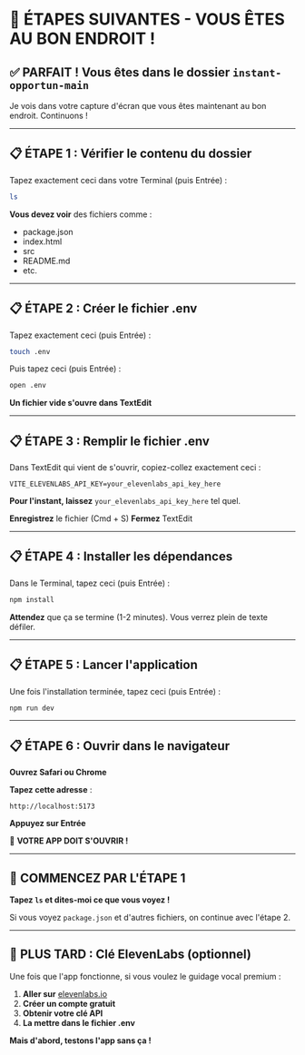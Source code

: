 # 🎯 ÉTAPES SUIVANTES - VOUS ÊTES AU BON ENDROIT !

## ✅ **PARFAIT ! Vous êtes dans le dossier `instant-opportun-main`**

Je vois dans votre capture d'écran que vous êtes maintenant au bon endroit. Continuons !

---

## 📋 **ÉTAPE 1 : Vérifier le contenu du dossier**

Tapez exactement ceci dans votre Terminal (puis Entrée) :
```bash
ls
```

**Vous devez voir** des fichiers comme :
- package.json
- index.html
- src
- README.md
- etc.

---

## 📋 **ÉTAPE 2 : Créer le fichier .env**

Tapez exactement ceci (puis Entrée) :
```bash
touch .env
```

Puis tapez ceci (puis Entrée) :
```bash
open .env
```

**Un fichier vide s'ouvre dans TextEdit**

---

## 📋 **ÉTAPE 3 : Remplir le fichier .env**

Dans TextEdit qui vient de s'ouvrir, copiez-collez exactement ceci :
```
VITE_ELEVENLABS_API_KEY=your_elevenlabs_api_key_here
```

**Pour l'instant, laissez** `your_elevenlabs_api_key_here` tel quel.

**Enregistrez** le fichier (Cmd + S)
**Fermez** TextEdit

---

## 📋 **ÉTAPE 4 : Installer les dépendances**

Dans le Terminal, tapez ceci (puis Entrée) :
```bash
npm install
```

**Attendez** que ça se termine (1-2 minutes). Vous verrez plein de texte défiler.

---

## 📋 **ÉTAPE 5 : Lancer l'application**

Une fois l'installation terminée, tapez ceci (puis Entrée) :
```bash
npm run dev
```

---

## 📋 **ÉTAPE 6 : Ouvrir dans le navigateur**

**Ouvrez Safari ou Chrome**

**Tapez cette adresse** :
```
http://localhost:5173
```

**Appuyez sur Entrée**

🎉 **VOTRE APP DOIT S'OUVRIR !**

---

## 🎯 **COMMENCEZ PAR L'ÉTAPE 1**

**Tapez `ls` et dites-moi ce que vous voyez !**

Si vous voyez `package.json` et d'autres fichiers, on continue avec l'étape 2.

---

## 🔑 **PLUS TARD : Clé ElevenLabs (optionnel)**

Une fois que l'app fonctionne, si vous voulez le guidage vocal premium :

1. **Aller sur** [elevenlabs.io](https://elevenlabs.io)
2. **Créer un compte gratuit**
3. **Obtenir votre clé API**
4. **La mettre dans le fichier .env**

**Mais d'abord, testons l'app sans ça !**